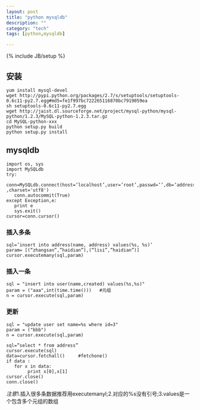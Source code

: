 ```yaml
---
layout: post
title: "python mysqldb"
description: ""
category: "tech"
tags: [python,mysqldb]

---
```

{% include JB/setup %}

## 安装

    yum install mysql-devel
    wget http://pypi.python.org/packages/2.7/s/setuptools/setuptools-0.6c11-py2.7.egg#md5=fe1f997bc722265116870bc7919059ea
    sh setuptools-0.6c11-py2.7.egg
    wget http://jaist.dl.sourceforge.net/project/mysql-python/mysql-python/1.2.3/MySQL-python-1.2.3.tar.gz
    cd MySQL-python-xxx
    python setup.py build
    python setup.py install

## mysqldb

    import os, sys 
    import MySQLdb 
    try: 
       conn=MySQLdb.connect(host=’localhost’,user=’root’,passwd=’’,db=’address’ ,charset='utf8')
       conn.autocommit(True)
    except Exception,e: 
       print e 
       sys.exit() 
    cursor=conn.cursor() 

### 插入多条

    sql=’insert into address(name, address) values(%s, %s)’ 
    param= [(“zhangsan”,”haidian”),(“lisi”,”haidian”)]
    cursor.executemany(sql,param) 

### 插入一条

    sql = "insert into user(name,created) values(%s,%s)"  
    param = ("aaa",int(time.time()))   #元组
    n = cursor.execute(sql,param)

### 更新   

    sql = "update user set name=%s where id=3"  
    param = ("bbb")   
    n = cursor.execute(sql,param)
     
    sql=”select * from address” 
    cursor.execute(sql) 
    data=cursor.fetchall()     #fetchone()
    if data :
       for x in data: 
            print x[0],x[1] 
    cursor.close() 
    conn.close()

*注意*1.插入很多条数据推荐用executemanyl;2.对应的%s没有引号;3.values是一个包含多个元组的数组
     
